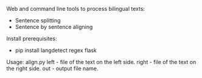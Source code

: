 
Web and command line tools to process bilingual texts:
- Sentence splitting
- Sentence by sentence aligning

Install prerequisites:

- pip install langdetect regex flask

Usage:
align.py <left> <right> <out>
left - file of the text on the left side.
right - file of the text on the right side.
out - output file name.